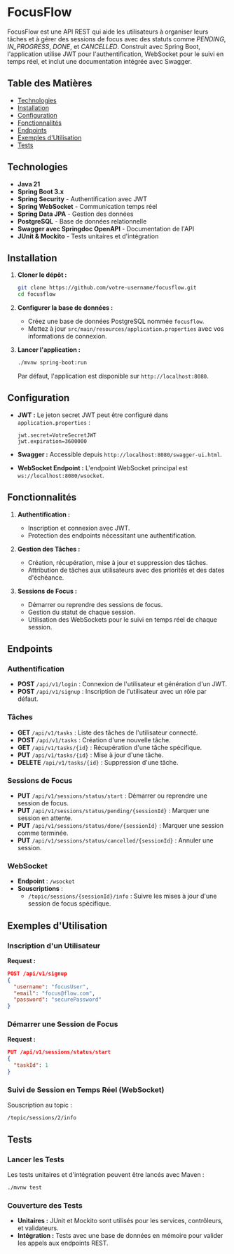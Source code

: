 # FocusFlow

FocusFlow est une API REST qui aide les utilisateurs à organiser leurs tâches et à gérer des sessions de focus avec des
statuts comme *PENDING*, *IN_PROGRESS*, *DONE*, et *CANCELLED*. Construit avec Spring Boot, l'application utilise JWT
pour l'authentification, WebSocket pour le suivi en temps réel, et inclut une documentation intégrée avec Swagger.

## Table des Matières

- [Technologies](#technologies)
- [Installation](#installation)
- [Configuration](#configuration)
- [Fonctionnalités](#fonctionnalités)
- [Endpoints](#endpoints)
- [Exemples d'Utilisation](#exemples-dutilisation)
- [Tests](#tests)

## Technologies

- **Java 21**
- **Spring Boot 3.x**
- **Spring Security** - Authentification avec JWT
- **Spring WebSocket** - Communication temps réel
- **Spring Data JPA** - Gestion des données
- **PostgreSQL** - Base de données relationnelle
- **Swagger avec Springdoc OpenAPI** - Documentation de l'API
- **JUnit & Mockito** - Tests unitaires et d'intégration

## Installation

1. **Cloner le dépôt :**

    ```bash
    git clone https://github.com/votre-username/focusflow.git
    cd focusflow
    ```

2. **Configurer la base de données :**

    - Créez une base de données PostgreSQL nommée `focusflow`.
    - Mettez à jour `src/main/resources/application.properties` avec vos informations de connexion.

3. **Lancer l'application :**

    ```bash
    ./mvnw spring-boot:run
    ```

   Par défaut, l'application est disponible sur `http://localhost:8080`.

## Configuration

- **JWT :** Le jeton secret JWT peut être configuré dans `application.properties` :
    ```properties
    jwt.secret=VotreSecretJWT
    jwt.expiration=3600000
    ```

- **Swagger :** Accessible depuis `http://localhost:8080/swagger-ui.html`.

- **WebSocket Endpoint :** L'endpoint WebSocket principal est `ws://localhost:8080/wsocket`.

## Fonctionnalités

1. **Authentification :**
    - Inscription et connexion avec JWT.
    - Protection des endpoints nécessitant une authentification.

2. **Gestion des Tâches :**
    - Création, récupération, mise à jour et suppression des tâches.
    - Attribution de tâches aux utilisateurs avec des priorités et des dates d'échéance.

3. **Sessions de Focus :**
    - Démarrer ou reprendre des sessions de focus.
    - Gestion du statut de chaque session.
    - Utilisation des WebSockets pour le suivi en temps réel de chaque session.

## Endpoints

### Authentification

- **POST** `/api/v1/login` : Connexion de l'utilisateur et génération d'un JWT.
- **POST** `/api/v1/signup` : Inscription de l'utilisateur avec un rôle par défaut.

### Tâches

- **GET** `/api/v1/tasks` : Liste des tâches de l'utilisateur connecté.
- **POST** `/api/v1/tasks` : Création d'une nouvelle tâche.
- **GET** `/api/v1/tasks/{id}` : Récupération d'une tâche spécifique.
- **PUT** `/api/v1/tasks/{id}` : Mise à jour d'une tâche.
- **DELETE** `/api/v1/tasks/{id}` : Suppression d'une tâche.

### Sessions de Focus

- **PUT** `/api/v1/sessions/status/start` : Démarrer ou reprendre une session de focus.
- **PUT** `/api/v1/sessions/status/pending/{sessionId}` : Marquer une session en attente.
- **PUT** `/api/v1/sessions/status/done/{sessionId}` : Marquer une session comme terminée.
- **PUT** `/api/v1/sessions/status/cancelled/{sessionId}` : Annuler une session.

### WebSocket

- **Endpoint** : `/wsocket`
- **Souscriptions** :
    - `/topic/sessions/{sessionId}/info` : Suivre les mises à jour d'une session de focus spécifique.

## Exemples d'Utilisation

### Inscription d'un Utilisateur

**Request :**

```json
POST /api/v1/signup
{
  "username": "focusUser",
  "email": "focus@flow.com",
  "password": "securePassword"
}
```

### Démarrer une Session de Focus

**Request :**

```json
PUT /api/v1/sessions/status/start
{
  "taskId": 1
}
```

### Suivi de Session en Temps Réel (WebSocket)

Souscription au topic :

```
/topic/sessions/2/info
```

## Tests

### Lancer les Tests

Les tests unitaires et d'intégration peuvent être lancés avec Maven :

```bash
./mvnw test
```

### Couverture des Tests

- **Unitaires :** JUnit et Mockito sont utilisés pour les services, contrôleurs, et validateurs.
- **Intégration :** Tests avec une base de données en mémoire pour valider les appels aux endpoints REST.

